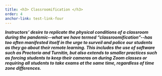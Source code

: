 ```yaml
---
title: <h3> Classroomification </h3>
order: 4
anchor-link: test-link-four
---
```

***Instructors’ desire to replicate the physical conditions of a classroom during the pandemic--what we have termed “classroomification”--has too often manifested itself in the urge to surveil and police our students as they go about their remote learning. This includes the use of software such as Proctorio and Turnitin, but also extends to smaller practices such as forcing students to keep their cameras on during Zoom classes or requiring all students to take exams at the same time, regardless of time zone differences.*** <a href="#test-link-four"></a>
